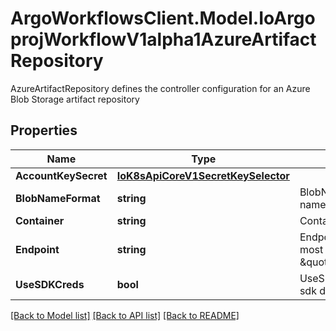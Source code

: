 # ArgoWorkflowsClient.Model.IoArgoprojWorkflowV1alpha1AzureArtifactRepository
AzureArtifactRepository defines the controller configuration for an Azure Blob Storage artifact repository

## Properties

Name | Type | Description | Notes
------------ | ------------- | ------------- | -------------
**AccountKeySecret** | [**IoK8sApiCoreV1SecretKeySelector**](IoK8sApiCoreV1SecretKeySelector.md) |  | [optional] 
**BlobNameFormat** | **string** | BlobNameFormat is defines the format of how to store blob names. Can reference workflow variables | [optional] 
**Container** | **string** | Container is the container where resources will be stored | 
**Endpoint** | **string** | Endpoint is the service url associated with an account. It is most likely \&quot;https://&lt;ACCOUNT_NAME&gt;.blob.core.windows.net\&quot; | 
**UseSDKCreds** | **bool** | UseSDKCreds tells the driver to figure out credentials based on sdk defaults. | [optional] 

[[Back to Model list]](../README.md#documentation-for-models) [[Back to API list]](../README.md#documentation-for-api-endpoints) [[Back to README]](../README.md)


